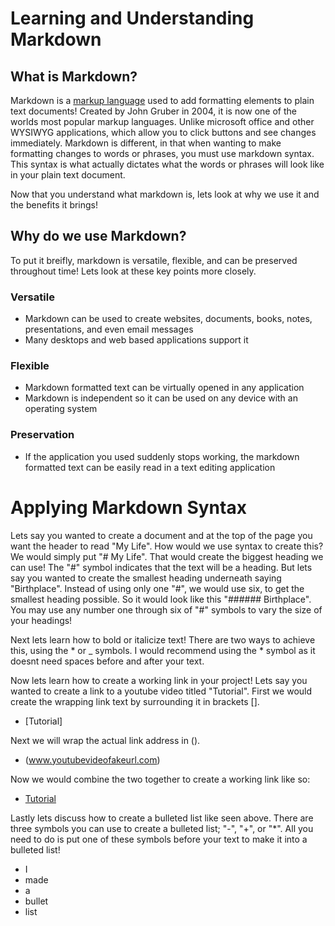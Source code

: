 # Learning and Understanding Markdown

## What is Markdown?

Markdown is a [markup language](https://en.wikipedia.org/wiki/Markup_language) used to add formatting elements to plain text documents! Created by John Gruber in 2004, it is now one of the worlds most popular markup languages. Unlike microsoft office and other WYSIWYG applications, which allow you to click buttons and see changes immediately. Markdown is different, in that when wanting to make formatting changes to words or phrases, you must use markdown syntax. This syntax is what actually dictates what the words or phrases will look like in your plain text document. 

Now that you understand what markdown is, lets look at why we use it and the benefits it brings!

## Why do we use Markdown? 

To put it breifly, markdown is versatile, flexible, and can be preserved throughout time! Lets look at these key points more closely. 

### Versatile

+ Markdown can be used to create websites, documents, books, notes, presentations, and even email messages
+ Many desktops and web based applications support it

### Flexible

+ Markdown formatted text can be virtually opened in any application
+ Markdown is independent so it can be used on any device with an operating system

### Preservation

+ If the application you used suddenly stops working, the markdown formatted text can be easily read in a text editing application

# Applying Markdown Syntax

Lets say you wanted to create a document and at the top of the page you want the header to read "My Life". How would we use syntax to create this? We would simply put "# My Life". That would create the biggest heading we can use! The "#" symbol indicates that the text will be a heading. But lets say you wanted to create the smallest heading underneath saying "Birthplace". Instead of using only one "#", we would use six, to get the smallest heading possible. So it would look like this "###### Birthplace". You may use any number one through six of "#" symbols to vary the size of your headings!

Next lets learn how to bold or italicize text! There are two ways to achieve this, using the * or _ symbols. I would recommend using the * symbol as it doesnt need spaces before and after your text. 

Now lets learn how to create a working link in your project! Lets say you wanted to create a link to a youtube video titled "Tutorial". First we would create the wrapping link text by surrounding it in brackets []. 

+ [Tutorial]

Next we will wrap the actual link address in ().

+ (www.youtubevideofakeurl.com)

Now we would combine the two together to create a working link like so: 

+ [Tutorial](www.youtubevideofakeurl.com)

Lastly lets discuss how to create a bulleted list like seen above. There are three symbols you can use to create a bulleted list; "-", "+", or "*". All you need to do is put one of these symbols before your text to make it into a bulleted list!

+ I
+ made
+ a
+ bullet
+ list



